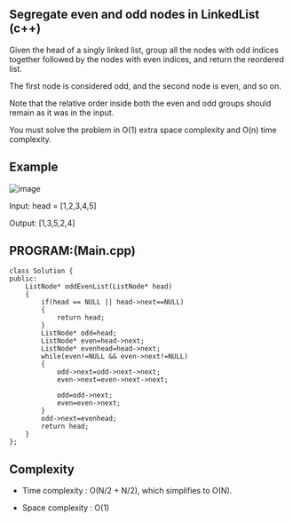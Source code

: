 ## Segregate even and odd nodes in LinkedList (c++)

Given the head of a singly linked list, group all the nodes with odd indices together followed by the nodes with even indices, and return the reordered list.

The first node is considered odd, and the second node is even, and so on.

Note that the relative order inside both the even and odd groups should remain as it was in the input.

You must solve the problem in O(1) extra space complexity and O(n) time complexity.
## Example
![image](https://github.com/user-attachments/assets/66111b81-b589-400c-9f71-668b46bee4a3)

Input: head = [1,2,3,4,5]

Output: [1,3,5,2,4]

## PROGRAM:(Main.cpp)
```
class Solution {
public:
    ListNode* oddEvenList(ListNode* head) 
    {
        if(head == NULL || head->next==NULL)
        {
            return head;
        }
        ListNode* odd=head;
        ListNode* even=head->next;
        ListNode* evenhead=head->next;
        while(even!=NULL && even->next!=NULL)
        {
            odd->next=odd->next->next;
            even->next=even->next->next;

            odd=odd->next;
            even=even->next;
        }
        odd->next=evenhead;
        return head;
    }
};
```
## Complexity
- Time complexity : O(N/2 + N/2), which simplifies to O(N). 

- Space complexity : O(1)

